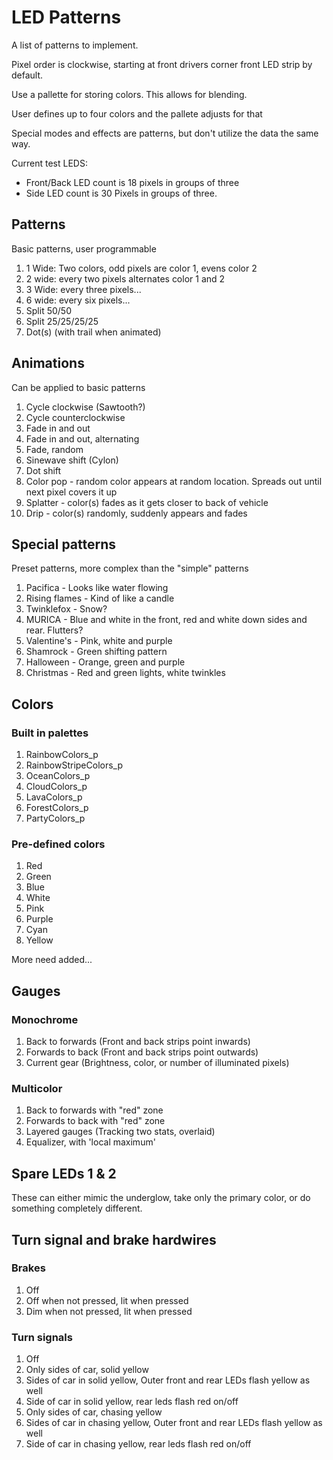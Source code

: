 # LED Patterns
A list of patterns to implement.

Pixel order is clockwise, starting at front drivers corner front LED strip by default.

Use a pallette for storing colors. This allows for blending.

User defines up to four colors and the pallete adjusts for that

Special modes and effects are patterns, but don't utilize the data the same way.

Current test LEDS:
- Front/Back LED count is 18 pixels in groups of three
- Side LED count is 30 Pixels in groups of three.

## Patterns
Basic patterns, user programmable

1. 1 Wide: Two colors, odd pixels are color 1, evens color 2
2. 2 wide: every two pixels alternates color 1 and 2
3. 3 Wide: every three pixels...
4. 6 wide: every six pixels...
5. Split 50/50
6. Split 25/25/25/25
7. Dot(s) (with trail when animated)

## Animations
Can be applied to basic patterns

1. Cycle clockwise (Sawtooth?)
2. Cycle counterclockwise
3. Fade in and out
4. Fade in and out, alternating
5. Fade, random
6. Sinewave shift (Cylon)
7. Dot shift
8. Color pop - random color appears at random location. Spreads out until next pixel covers it up
9. Splatter - color(s) fades as it gets closer to back of vehicle
10. Drip - color(s) randomly, suddenly appears and fades

## Special patterns
Preset patterns, more complex than the "simple" patterns

1. Pacifica - Looks like water flowing 
2. Rising flames - Kind of like a candle
3. Twinklefox - Snow?
4. MURICA - Blue and white in the front, red and white down sides and rear. Flutters?
5. Valentine's - Pink, white and purple
6. Shamrock - Green shifting pattern
7. Halloween - Orange, green and purple
8. Christmas - Red and green lights, white twinkles

## Colors
### Built in palettes
1. RainbowColors_p
2. RainbowStripeColors_p
3. OceanColors_p
4. CloudColors_p
5. LavaColors_p
6. ForestColors_p
7. PartyColors_p

### Pre-defined colors
1. Red
2. Green
3. Blue
4. White
5. Pink
6. Purple
8. Cyan
9. Yellow

More need added...

## Gauges
### Monochrome
1. Back to forwards (Front and back strips point inwards)
2. Forwards to back (Front and back strips point outwards)
3. Current gear (Brightness, color, or number of illuminated pixels)

### Multicolor
1. Back to forwards with "red" zone
2. Forwards to back with "red" zone
3. Layered gauges (Tracking two stats, overlaid)
4. Equalizer, with 'local maximum'

## Spare LEDs 1 & 2
These can either mimic the underglow, take only the primary color, or do something completely different.

## Turn signal and brake hardwires
### Brakes
1. Off
2. Off when not pressed, lit when pressed
3. Dim when not pressed, lit when pressed

### Turn signals
1. Off
2. Only sides of car, solid yellow
3. Sides of car in solid yellow, Outer front and rear LEDs flash yellow as well
4. Side of car in solid yellow, rear leds flash red on/off
5. Only sides of car, chasing yellow
6. Sides of car in chasing yellow, Outer front and rear LEDs flash yellow as well
7. Side of car in chasing yellow, rear leds flash red on/off
